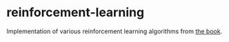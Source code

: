 # reinforcement-learning
Implementation of various reinforcement learning algorithms from [the book](https://rl-book.com/).
